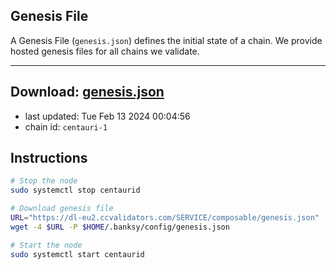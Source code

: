 ## Genesis File
A Genesis File (`genesis.json`) defines the initial state of a chain. We provide hosted genesis files for all chains we validate.

---
**Download: [genesis.json](https://dl-eu2.ccvalidators.com/SERVICE/composable/genesis.json)**
---

- last updated: Tue Feb 13 2024 00:04:56
- chain id: `centauri-1`

## Instructions
```sh
# Stop the node
sudo systemctl stop centaurid

# Download genesis file
URL="https://dl-eu2.ccvalidators.com/SERVICE/composable/genesis.json"
wget -4 $URL -P $HOME/.banksy/config/genesis.json

# Start the node
sudo systemctl start centaurid
```
